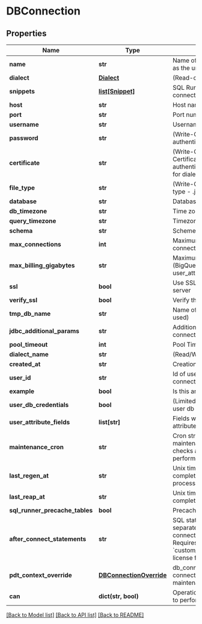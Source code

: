 # DBConnection

## Properties
Name | Type | Description | Notes
------------ | ------------- | ------------- | -------------
**name** | **str** | Name of the connection. Also used as the unique identifier | [optional] 
**dialect** | [**Dialect**](Dialect.md) | (Read-only) SQL Dialect details | [optional] 
**snippets** | [**list[Snippet]**](Snippet.md) | SQL Runner snippets for this connection | [optional] 
**host** | **str** | Host name/address of server | [optional] 
**port** | **str** | Port number on server | [optional] 
**username** | **str** | Username for server authentication | [optional] 
**password** | **str** | (Write-Only) Password for server authentication | [optional] 
**certificate** | **str** | (Write-Only) Base64 encoded Certificate body for server authentication (when appropriate for dialect). | [optional] 
**file_type** | **str** | (Write-Only) Certificate keyfile type - .json or .p12 | [optional] 
**database** | **str** | Database name | [optional] 
**db_timezone** | **str** | Time zone of database | [optional] 
**query_timezone** | **str** | Timezone to use in queries | [optional] 
**schema** | **str** | Scheme name | [optional] 
**max_connections** | **int** | Maximum number of concurrent connection to use | [optional] 
**max_billing_gigabytes** | **str** | Maximum size of query in GBs (BigQuery only, can be a user_attribute name) | [optional] 
**ssl** | **bool** | Use SSL/TLS when connecting to server | [optional] 
**verify_ssl** | **bool** | Verify the SSL | [optional] 
**tmp_db_name** | **str** | Name of temporary database (if used) | [optional] 
**jdbc_additional_params** | **str** | Additional params to add to JDBC connection string | [optional] 
**pool_timeout** | **int** | Pool Timeout | [optional] 
**dialect_name** | **str** | (Read/Write) SQL Dialect name | [optional] 
**created_at** | **str** | Creation date for this connection | [optional] 
**user_id** | **str** | Id of user who last modified this connection configuration | [optional] 
**example** | **bool** | Is this an example connection | [optional] 
**user_db_credentials** | **bool** | (Limited access feature) Are per user db credentials enabled | [optional] 
**user_attribute_fields** | **list[str]** | Fields whose values map to user attribute names | [optional] 
**maintenance_cron** | **str** | Cron string specifying when maintenance such as PDT trigger checks and drops should be performed | [optional] 
**last_regen_at** | **str** | Unix timestamp at start of last completed PDT trigger check process | [optional] 
**last_reap_at** | **str** | Unix timestamp at start of last completed PDT reap process | [optional] 
**sql_runner_precache_tables** | **bool** | Precache tables in the SQL Runner | [optional] 
**after_connect_statements** | **str** | SQL statements (semicolon separated) to issue after connecting to the database. Requires &#x60;custom_after_connect_statements&#x60; license feature | [optional] 
**pdt_context_override** | [**DBConnectionOverride**](DBConnectionOverride.md) | db_connection_override for this connection in the &#x60;pdt&#x60; maintenance context | [optional] 
**can** | **dict(str, bool)** | Operations the current user is able to perform on this object | [optional] 

[[Back to Model list]](../README.md#documentation-for-models) [[Back to API list]](../README.md#documentation-for-api-endpoints) [[Back to README]](../README.md)


